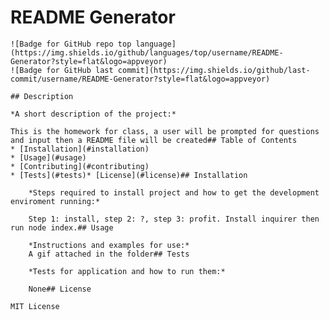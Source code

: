 # README Generator
    
    ![Badge for GitHub repo top language](https://img.shields.io/github/languages/top/username/README-Generator?style=flat&logo=appveyor) 
    ![Badge for GitHub last commit](https://img.shields.io/github/last-commit/username/README-Generator?style=flat&logo=appveyor)
    
    ## Description

    *A short description of the project:*
    
    This is the homework for class, a user will be prompted for questions and input then a README file will be created## Table of Contents
    * [Installation](#installation)
    * [Usage](#usage)
    * [Contributing](#contributing)
    * [Tests](#tests)* [License](#license)## Installation

        *Steps required to install project and how to get the development enviroment running:*

        Step 1: install, step 2: ?, step 3: profit. Install inquirer then run node index.## Usage
        
        *Instructions and examples for use:*
        A gif attached in the folder## Tests
  
        *Tests for application and how to run them:*
        
        None## License
    
    MIT License